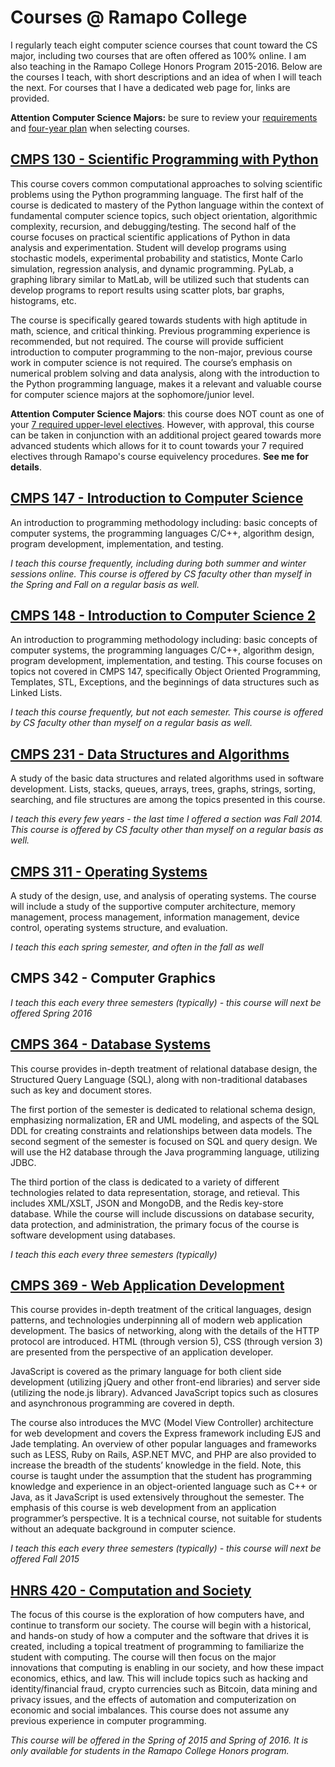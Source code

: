 # Courses @ Ramapo College
I regularly teach eight computer science courses that count toward the CS major, including two courses that are often offered as 100% online.  I am also teaching in the Ramapo College Honors Program 2015-2016.  Below are the courses I teach, with short descriptions and an idea of when I will teach the next.  For courses that I have a dedicated web page for, links are provided.

**Attention Computer Science Majors:**  be sure to review your [requirements](http://www.ramapo.edu/catalog-2014-2015/tas/compscience/) and [four-year plan](http://www.ramapo.edu/four-year-2014-2015/tas/computer-science/) when selecting courses.

## [CMPS 130 - Scientific Programming with Python](cmps130)
This course covers common computational approaches to solving scientific problems using the Python programming language.  The first half of the course is dedicated to mastery of the Python language within the context of fundamental computer science topics, such object orientation, algorithmic complexity, recursion, and debugging/testing.  The second half of the course focuses on practical scientific applications of Python in data analysis and experimentation.  Student will develop programs using stochastic models, experimental probability and statistics, Monte Carlo simulation, regression analysis, and dynamic programming.  PyLab, a graphing library similar to MatLab, will be utilized such that students can develop programs to report results using scatter plots, bar graphs, histograms, etc.  

The course is specifically geared towards students with high aptitude in math, science, and critical thinking.  Previous programming experience is recommended, but not required.  The course will provide sufficient introduction to computer programming to the non-major, previous course work in computer science is not required.  The course’s emphasis on numerical problem solving and data analysis, along with the introduction to the Python programming language, makes it a relevant and valuable course for computer science majors at the sophomore/junior level.

**Attention Computer Science Majors**: this course does NOT count as one of your [7 required upper-level electives](http://www.ramapo.edu/catalog-2014-2015/tas/compscience/).  However, with approval, this course can be taken in conjunction with an additional project geared towards more advanced students which allows for it to count towards your 7 required electives through Ramapo's course equivelency procedures.  **See me for details**.

## [CMPS 147 - Introduction to Computer Science](cmps147/Winter)
An introduction to programming methodology including: basic concepts of computer systems, the programming languages C/C++, algorithm design, program development, implementation, and testing.

*I teach this course frequently, including during both summer and winter sessions online.  This course is offered by CS faculty other than myself in the Spring and Fall on a regular basis as well.*

## [CMPS 148 - Introduction to Computer Science 2](cmps148)
An introduction to programming methodology including:  basic concepts of computer systems, the programming languages C/C++, algorithm design, program development, implementation, and testing.  This course focuses on topics not covered in CMPS 147, specifically Object Oriented Programming, Templates, STL, Exceptions, and the beginnings of data structures such as Linked Lists.

*I teach this course frequently, but not each semester.  This course is offered by CS faculty other than myself on a regular basis as well.*

## [CMPS 231 - Data Structures and Algorithms](cmps231)
A study of the basic data structures and related algorithms used in software development. Lists, stacks, queues, arrays, trees, graphs, strings, sorting, searching, and file structures are among the topics presented in this course.

*I teach this every few years - the last time I offered a section was Fall 2014.  This course is offered by CS faculty other than myself on a regular basis as well.*


## [CMPS 311 - Operating Systems](cmps311)
A study of the design, use, and analysis of operating systems. The course will include a study of the supportive computer architecture, memory management, process management, information management, device control, operating systems structure, and evaluation.  

*I teach this each spring semester, and often in the fall as well*

## CMPS 342 - Computer Graphics

*I teach this each every three semesters (typically) - this course will next be offered Spring 2016*

## [CMPS 364 - Database Systems](cmps364)

This course provides in-depth treatment of relational database design, the Structured Query Language (SQL), along with non-traditional databases such as key and document stores.

The first portion of the semester is dedicated to relational schema design, emphasizing normalization, ER and UML modeling, and aspects of the SQL DDL for creating constraints and relationships between data models.
The second segment of the semester is focused on SQL and query design. We will use the H2 database through the Java programming language, utilizing JDBC.

The third portion of the class is dedicated to a variety of different technologies related to data representation, storage, and retieval. This includes XML/XSLT, JSON and MongoDB, and the Redis key-store database.
While the course will include discussions on database security, data protection, and administration, the primary focus of the course is software development using databases.

*I teach this each every three semesters (typically)*

## [CMPS 369 - Web Application Development](cmps369)
This course provides in-depth treatment of the critical languages, design patterns, and technologies underpinning all of modern web application development. The basics of networking, along with the details of the HTTP protocol are introduced. HTML (through version 5), CSS (through version 3) are presented from the perspective of an application developer.

JavaScript is covered as the primary language for both client side development (utilizing jQuery and other front-end libraries) and server side (utilizing the node.js library). Advanced JavaScript topics such as closures and asynchronous programming are covered in depth.

The course also introduces the MVC (Model View Controller) architecture for web development and covers the Express framework including EJS and Jade templating. An overview of other popular languages and frameworks such as LESS, Ruby on Rails, ASP.NET MVC, and PHP are also provided to increase the breadth of the students’ knowledge in the field.
Note, this course is taught under the assumption that the student has programming knowledge and experience in an object-oriented language such as C++ or Java, as it JavaScript is used extensively throughout the semester. The emphasis of this course is web development from an application programmer’s perspective. It is a technical course, not suitable for students without an adequate background in computer science.

*I teach this each every three semesters (typically) - this course will next be offered Fall 2015*

## [HNRS 420 - Computation and Society](hnrs420)
The focus of this course is the exploration of how computers have, and continue to transform our society. The course will begin with a historical, and hands-on study of how a computer and the software that drives it is created, including a topical treatment of programming to familiarize the student with computing. The course will then focus on the major innovations that computing is enabling in our society, and how these impact economics, ethics, and law. This will include topics such as hacking and identity/financial fraud, crypto currencies such as Bitcoin, data mining and privacy issues, and the effects of automation and computerization on economic and social imbalances. This course does not assume any previous experience in computer programming.

*This course will be offered in the Spring of 2015 and Spring of 2016.  It is only available for students in the Ramapo College Honors program.*
